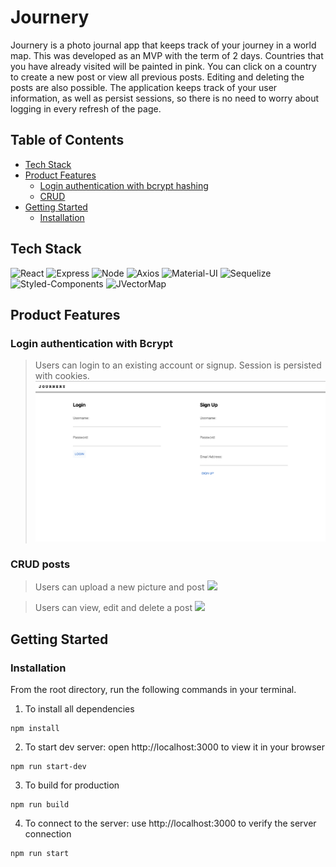 <div id="top"/>

# Journery
Journery is a photo journal app that keeps track of your journey in a world map. This was developed as an MVP with the term of 2 days.
Countries that you have already visited will be painted in pink. You can click on a country to create a new post or view all previous posts. Editing and deleting the posts are also possible. The application keeps track of your user information, as well as persist sessions, so there is no need to worry about logging in every refresh of the page.

## Table of Contents
- [Tech Stack](#tech-stack)
- [Product Features](#product-features)
  - [Login authentication with bcrypt hashing](#login-authentication-with-bcrypt)
  - [CRUD](#crud-posts)
- [Getting Started](#getting-started)
  - [Installation](#installation)

## Tech Stack
![React](https://img.shields.io/badge/-React-61DAFB?logo=react&logoColor=white&style=for-the-badge)
![Express](https://img.shields.io/badge/-Express-DCDCDC?logo=express&logoColor=black&style=for-the-badge)
![Node](https://img.shields.io/badge/-Node-9ACD32?logo=node.js&logoColor=white&style=for-the-badge)
![Axios](https://img.shields.io/badge/-Axios-671ddf?logo=axios&logoColor=black&style=for-the-badge)
![Material-UI](https://img.shields.io/badge/-MUI-007FFF?logo=mui&logoColor=white&style=for-the-badge)
![Sequelize](https://img.shields.io/badge/sequelize-323330?style=for-the-badge&logo=sequelize&logoColor=blue)
![Styled-Components](https://img.shields.io/badge/styled--components-DB7093?style=for-the-badge&logo=styled-components&logoColor=white)
![JVectorMap](https://img.shields.io/badge/-react--jvectormap-lightgrey)

## Product Features

### Login authentication with Bcrypt
> Users can login to an existing account or signup. Session is persisted with cookies.
![](assets/login.png)

### CRUD posts
> Users can upload a new picture and post
![](assets/demo/create.gif)

> Users can view, edit and delete a post
![](assets/demo/modify.gif)

## Getting Started

### Installation

From the root directory, run the following commands in your terminal.

1. To install all dependencies

```
npm install
```

2. To start dev server: open http://localhost:3000 to view it in your browser

```
npm run start-dev
```

3. To build for production

```
npm run build
```

4. To connect to the server: use http://localhost:3000 to verify the server connection
```
npm run start
```
